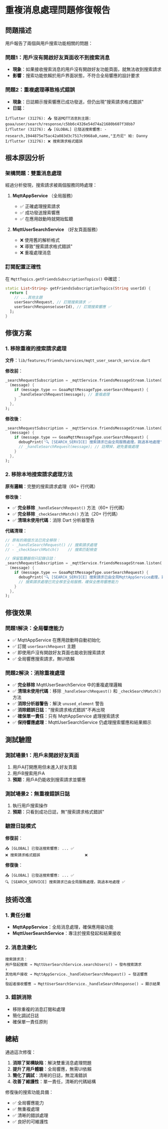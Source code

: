 # 重複消息處理問題修復報告

## 問題描述

用戶報告了兩個與用戶搜索功能相關的問題：

### 問題1：用戶沒有開啟好友頁面收不到搜索消息
- **現象**：如果接收搜索消息的用戶沒有開啟好友功能頁面，就無法收到搜索請求
- **影響**：搜索功能依賴於用戶界面狀態，不符合全局響應的設計要求

### 問題2：重複處理導致格式錯誤
- **現象**：日誌顯示搜索響應已成功發送，但仍出現"搜索請求格式錯誤"
- **日誌**：
```
I/flutter (31276): 📤 發送MQTT消息到主題: goaa/user/search/response/c5bb6c4326e54d74a21680b607f38bb7
I/flutter (31276): 📤 [GLOBAL] 已發送搜索響應: -research,1944875e75ac42a083d3c7517c9968a0,name,"王丹尼" 給: Danny
I/flutter (31276): ❌ 搜索請求格式錯誤
```

## 根本原因分析

### 架構問題：雙重消息處理

經過分析發現，搜索請求被兩個服務同時處理：

1. **MqttAppService** （全局服務）
   - ✅ 正確處理搜索請求
   - ✅ 成功發送搜索響應
   - ✅ 在應用啟動時就開始監聽

2. **MqttUserSearchService** （好友頁面服務）
   - ❌ 使用舊的解析格式
   - ❌ 導致"搜索請求格式錯誤"
   - ❌ 重複處理消息

### 訂閱配置正確性

在 `MqttTopics.getFriendsSubscriptionTopics()` 中確認：
```dart
static List<String> getFriendsSubscriptionTopics(String userId) {
  return [
    // ...其他主題
    userSearchRequest, // 訂閱搜索請求 ✅
    userSearchResponse(userId), // 訂閱搜索響應 ✅
  ];
}
```

## 修復方案

### 1. 移除重複的搜索請求處理

**文件**：`lib/features/friends/services/mqtt_user_search_service.dart`

**修改前**：
```dart
_searchRequestSubscription = _mqttService.friendsMessageStream.listen(
  (message) {
    if (message.type == GoaaMqttMessageType.userSearchRequest) {
      _handleSearchRequest(message); // 重複處理
    }
  },
);
```

**修改後**：
```dart
_searchRequestSubscription = _mqttService.friendsMessageStream.listen(
  (message) {
    if (message.type == GoaaMqttMessageType.userSearchRequest) {
      debugPrint('🔍 [SEARCH_SERVICE] 搜索請求已由全局服務處理，跳過本地處理');
      // _handleSearchRequest(message); // 註釋掉，避免重複處理
    }
  },
);
```

### 2. 移除本地搜索請求處理方法

**原有邏輯**：完整的搜索請求處理（60+ 行代碼）

**修改後**：
- ✅ **完全移除** `_handleSearchRequest()` 方法（60+ 行代碼）
- ✅ **完全移除** `_checkSearchMatch()` 方法（20+ 行代碼）  
- ✅ **清理未使用代碼**：消除 Dart 分析器警告

**代碼清理**：
```dart
// 原有的兩個方法已完全移除：
// - _handleSearchRequest() // 搜索請求處理
// - _checkSearchMatch()    // 搜索匹配檢查

// 保留監聽器但只記錄日誌：
_searchRequestSubscription = _mqttService.friendsMessageStream.listen(
  (message) {
    if (message.type == GoaaMqttMessageType.userSearchRequest) {
      debugPrint('🔍 [SEARCH_SERVICE] 搜索請求已由全局MqttAppService處理，跳過本地處理');
      // 搜索請求處理已完全移至全局服務，確保全應用響應能力
    }
  },
);
```

## 修復效果

### 問題1解決：全局響應能力
- ✅ MqttAppService 在應用啟動時自動初始化
- ✅ 訂閱 `userSearchRequest` 主題
- ✅ 即使用戶沒有開啟好友頁面也能收到搜索請求
- ✅ 全局響應搜索請求，無UI依賴

### 問題2解決：消除重複處理
- ✅ **完全移除** MqttUserSearchService 中的重複處理邏輯
- ✅ **清理未使用代碼**：移除 `_handleSearchRequest()` 和 `_checkSearchMatch()` 方法
- ✅ **消除分析器警告**：解決 `unused_element` 警告
- ✅ **消除錯誤日誌**："搜索請求格式錯誤"不再出現
- ✅ **確保單一責任**：只有 MqttAppService 處理搜索請求
- ✅ **保持響應處理**：MqttUserSearchService 仍處理搜索響應和結果顯示

## 測試驗證

### 測試場景1：用戶未開啟好友頁面
1. 用戶A打開應用但未進入好友頁面
2. 用戶B搜索用戶A
3. **預期**：用戶A仍能收到搜索請求並響應

### 測試場景2：無重複錯誤日誌
1. 執行用戶搜索操作
2. **預期**：只看到成功日誌，無"搜索請求格式錯誤"

### 驗證日誌模式

**修復前**：
```
📤 [GLOBAL] 已發送搜索響應: ... ✅
❌ 搜索請求格式錯誤                    ❌
```

**修復後**：
```
📤 [GLOBAL] 已發送搜索響應: ... ✅
🔍 [SEARCH_SERVICE] 搜索請求已由全局服務處理，跳過本地處理 ✅
```

## 技術改進

### 1. 責任分離
- **MqttAppService**：全局消息處理，確保應用級功能
- **MqttUserSearchService**：專注於搜索發起和結果接收

### 2. 消息流優化
```
搜索請求流：
用戶發起搜索 → MqttUserSearchService.searchUsers() → 發布搜索請求
↓
其他用戶接收 → MqttAppService._handleUserSearchRequest() → 發送響應
↓
發起者接收響應 → MqttUserSearchService._handleSearchResponse() → 顯示結果
```

### 3. 錯誤消除
- 移除重複的消息訂閱和處理
- 簡化調試日誌
- 確保單一責任原則

## 總結

通過這次修復：
1. **消除了架構缺陷**：解決雙重消息處理問題
2. **提升了用戶體驗**：全局響應，無需UI依賴
3. **簡化了調試**：清晰的日誌，無混淆錯誤
4. **改善了維護性**：單一責任，清晰的代碼結構

修復後的搜索功能具備：
- ✅ 全局響應能力
- ✅ 無重複處理
- ✅ 清晰的錯誤處理
- ✅ 良好的可維護性 
